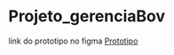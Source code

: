 # Projeto_gerenciaBov


link do prototipo no figma
[Prototipo](https://www.figma.com/file/xTPbfypmyDpxrZLTi7QZNs/BullTech-Phone?type=design&node-id=0%3A1&mode=design&t=ECMXuzdukrnFKLJX-1)
